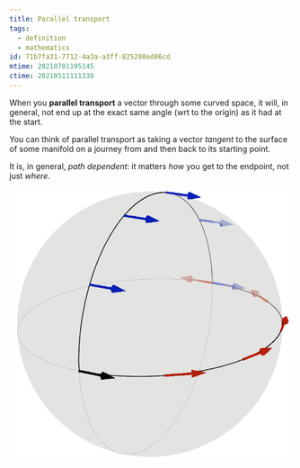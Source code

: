 ```yaml
---
title: Parallel transport
tags:
  - definition
  - mathematics
id: 71b7fa31-7712-4a3a-a3ff-825298ed86cd
mtime: 20210701195145
ctime: 20210511111338
---
```


When you **parallel transport** a vector through some curved space, it will, in general, not end up at the exact same angle (wrt to the origin) as it had at the start.

You can think of parallel transport as taking a vector _tangent_ to the surface of some manifold on a journey from and then back to its starting point.

It is, in general, _path dependent_: it matters _how_ you get to the endpoint, not just _where_.

![](./media/ptransport.png)
